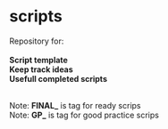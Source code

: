 # scripts
Repository for: <br><br>
**Script template** <br>
**Keep track ideas** <br>
**Usefull completed scripts** <br><br>



Note: **FINAL_** is tag for ready scrips <br>
Note: **GP_** is tag for good practice scrips
